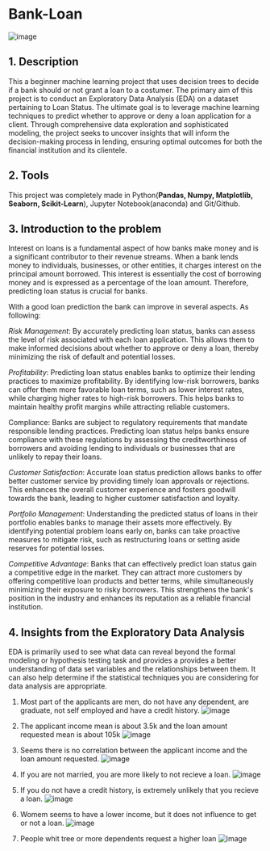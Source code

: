 # Bank-Loan
![image](https://github.com/egm3/Bank-Loan/assets/37548107/42ffe897-71d6-4172-9250-c4060a9be612)

## 1. Description
This a beginner machine learning project that uses decision trees to decide if a bank should or not grant a loan to a costumer. The primary aim of this project is to conduct an Exploratory Data Analysis (EDA) on a dataset pertaining to Loan Status. The ultimate goal is to leverage machine learning techniques to predict whether to approve or deny a loan application for a client. Through comprehensive data exploration and sophisticated modeling, the project seeks to uncover insights that will inform the decision-making process in lending, ensuring optimal outcomes for both the financial institution and its clientele.

## 2. Tools
This project was completely made in Python(**Pandas, Numpy, Matplotlib, Seaborn, Scikit-Learn**), Jupyter Notebook(anaconda) and Git/Github.

## 3. Introduction to the problem
Interest on loans is a fundamental aspect of how banks make money and is a significant contributor to their revenue streams. When a bank lends money to individuals, businesses, or other entities, it charges interest on the principal amount borrowed. This interest is essentially the cost of borrowing money and is expressed as a percentage of the loan amount. Therefore, predicting loan status is crucial for banks.

With a good loan prediction the bank can improve in several aspects. As following:

*Risk Management*: By accurately predicting loan status, banks can assess the level of risk associated with each loan application. This allows them to make informed decisions about whether to approve or deny a loan, thereby minimizing the risk of default and potential losses.

*Profitability*: Predicting loan status enables banks to optimize their lending practices to maximize profitability. By identifying low-risk borrowers, banks can offer them more favorable loan terms, such as lower interest rates, while charging higher rates to high-risk borrowers. This helps banks to maintain healthy profit margins while attracting reliable customers.

Compliance: Banks are subject to regulatory requirements that mandate responsible lending practices. Predicting loan status helps banks ensure compliance with these regulations by assessing the creditworthiness of borrowers and avoiding lending to individuals or businesses that are unlikely to repay their loans.

*Customer Satisfaction*: Accurate loan status prediction allows banks to offer better customer service by providing timely loan approvals or rejections. This enhances the overall customer experience and fosters goodwill towards the bank, leading to higher customer satisfaction and loyalty.

*Portfolio Management*: Understanding the predicted status of loans in their portfolio enables banks to manage their assets more effectively. By identifying potential problem loans early on, banks can take proactive measures to mitigate risk, such as restructuring loans or setting aside reserves for potential losses.

*Competitive Advantage*: Banks that can effectively predict loan status gain a competitive edge in the market. They can attract more customers by offering competitive loan products and better terms, while simultaneously minimizing their exposure to risky borrowers. This strengthens the bank's position in the industry and enhances its reputation as a reliable financial institution.

## 4. Insights from the Exploratory Data Analysis
EDA is primarily used to see what data can reveal beyond the formal modeling or hypothesis testing task and provides a provides a better understanding of data set variables and the relationships between them. It can also help determine if the statistical techniques you are considering for data analysis are appropriate.

1. Most part of the applicants are men, do not have any dependent, are graduate, not self employed and have a credit history.
![image](https://github.com/egm3/Bank-Loan/assets/37548107/e3764776-f9ce-4a21-ad28-d6ba0c614754)
2. The applicant income mean is about 3.5k and the loan amount requested mean is about 105k
![image](https://github.com/egm3/Bank-Loan/assets/37548107/3bc3ed03-8d98-47f9-b2b9-7518f97e5bc9)
3. Seems there is no correlation between the applicant income and the loan amount requested.
![image](https://github.com/egm3/Bank-Loan/assets/37548107/8da899d7-b7ea-4c4c-ba78-ca2074eae3a9)
4. If you are not married, you are more likely to not recieve a loan.
![image](https://github.com/egm3/Bank-Loan/assets/37548107/c63fc346-6547-43cf-8300-273428bc1f65)


6. If you do not have a credit history, is extremely unlikely that you recieve a loan.
![image](https://github.com/egm3/Bank-Loan/assets/37548107/789d12b9-d84d-47fd-89bd-5155c2a43da1)


7. Womem seems to have a lower income, but it does not influence to get or not a loan.
![image](https://github.com/egm3/Bank-Loan/assets/37548107/4422dad9-4119-4bca-8756-e48c60ed3e8b)
8. People whit tree or more dependents request a higher loan
![image](https://github.com/egm3/Bank-Loan/assets/37548107/447cfbf8-0670-4135-bf65-33d04f21dc0a)
